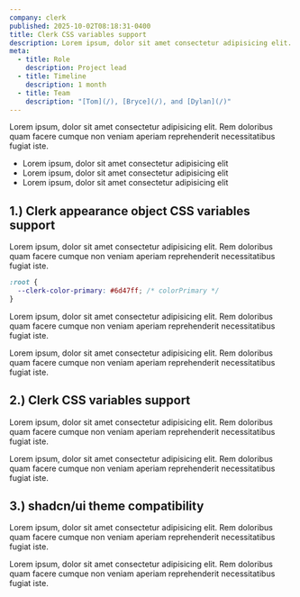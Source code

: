 ```yaml
---
company: clerk
published: 2025-10-02T08:18:31-0400
title: Clerk CSS variables support
description: Lorem ipsum, dolor sit amet consectetur adipisicing elit. Rem doloribus quam facere cumque non veniam aperiam reprehenderit necessitatibus fugiat iste.
meta:
  - title: Role
    description: Project lead
  - title: Timeline
    description: 1 month
  - title: Team
    description: "[Tom](/), [Bryce](/), and [Dylan](/)"
---
```


Lorem ipsum, dolor sit amet consectetur adipisicing elit. Rem doloribus quam facere cumque non veniam aperiam reprehenderit necessitatibus fugiat iste.

- Lorem ipsum, dolor sit amet consectetur adipisicing elit
- Lorem ipsum, dolor sit amet consectetur adipisicing elit
- Lorem ipsum, dolor sit amet consectetur adipisicing elit

## 1.) Clerk appearance object CSS variables support

Lorem ipsum, dolor sit amet consectetur adipisicing elit. Rem doloribus quam facere cumque non veniam aperiam reprehenderit necessitatibus fugiat iste.

```css
:root {
  --clerk-color-primary: #6d47ff; /* colorPrimary */
}
```

Lorem ipsum, dolor sit amet consectetur adipisicing elit. Rem doloribus quam facere cumque non veniam aperiam reprehenderit necessitatibus fugiat iste.

Lorem ipsum, dolor sit amet consectetur adipisicing elit. Rem doloribus quam facere cumque non veniam aperiam reprehenderit necessitatibus fugiat iste.

## 2.) Clerk CSS variables support

Lorem ipsum, dolor sit amet consectetur adipisicing elit. Rem doloribus quam facere cumque non veniam aperiam reprehenderit necessitatibus fugiat iste.

Lorem ipsum, dolor sit amet consectetur adipisicing elit. Rem doloribus quam facere cumque non veniam aperiam reprehenderit necessitatibus fugiat iste.

## 3.) shadcn/ui theme compatibility

Lorem ipsum, dolor sit amet consectetur adipisicing elit. Rem doloribus quam facere cumque non veniam aperiam reprehenderit necessitatibus fugiat iste.

Lorem ipsum, dolor sit amet consectetur adipisicing elit. Rem doloribus quam facere cumque non veniam aperiam reprehenderit necessitatibus fugiat iste.
